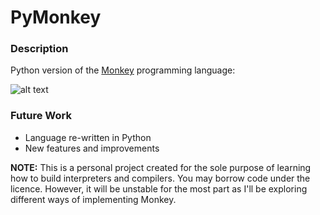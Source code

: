 # PyMonkey

### Description

Python version of the [Monkey](https://interpreterbook.com/#the-monkey-programming-language) programming language:

![alt text](https://interpreterbook.com/img/monkey_logo-d5171d15.png "Official Logo")

### Future Work

- Language re-written in Python 
- New features and improvements

**NOTE:** This is a personal project created for the sole purpose of learning how to build interpreters and compilers. You may borrow code under the licence. However, it will be unstable for the most part as I'll be exploring different ways of implementing Monkey.
